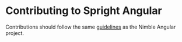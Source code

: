 # Contributing to Spright Angular

Contributions should follow the same [guidelines](/packages/angular-workspace/nimble-angular/CONTRIBUTING.md) as the Nimble Angular project.
